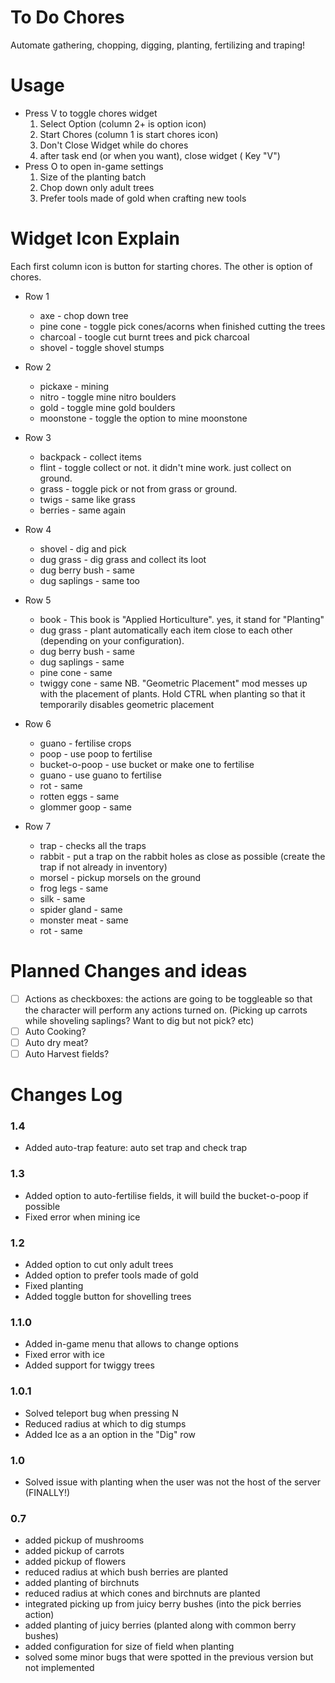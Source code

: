 # To Do Chores

Automate gathering, chopping, digging, planting, fertilizing and traping!

# Usage

* Press V to toggle chores widget
    1. Select Option (column 2+ is option icon)
    2. Start Chores (column 1 is start chores icon)
    3. Don't Close Widget while do chores
    4. after task end (or when you want), close widget ( Key "V")
* Press O to open in-game settings
    1. Size of the planting batch
    2. Chop down only adult trees
    3. Prefer tools made of gold when crafting new tools

# Widget Icon Explain

Each first column icon is button for starting chores.
The other is option of chores.

* Row 1
    - axe - chop down tree
    - pine cone - toggle pick cones/acorns when finished cutting the trees
    - charcoal - toogle cut burnt trees and pick charcoal
    - shovel - toggle shovel stumps

* Row 2
    - pickaxe - mining
    - nitro - toggle mine nitro boulders
    - gold - toggle mine gold boulders
    - moonstone - toggle the option to mine moonstone

* Row 3
    - backpack - collect items
    - flint - toggle collect or not. it didn't mine work. just collect on ground.
    - grass - toggle pick or not from grass or ground.
    - twigs - same like grass
    - berries - same again

* Row 4
    - shovel - dig and pick
    - dug grass - dig grass and collect its loot
    - dug berry bush - same
    - dug saplings - same too

* Row 5
    - book - This book is "Applied Horticulture". yes, it stand for "Planting"
    - dug grass - plant automatically each item close to each other (depending on your configuration).
    - dug berry bush - same
    - dug saplings - same
    - pine cone - same
    - twiggy cone - same
NB. "Geometric Placement" mod messes up with the placement of plants. Hold CTRL when planting so that it temporarily disables geometric placement

* Row 6
    - guano - fertilise crops
    - poop - use poop to fertilise
    - bucket-o-poop - use bucket or make one to fertilise
    - guano - use guano to fertilise
    - rot - same
    - rotten eggs - same
    - glommer goop - same

* Row 7
    - trap - checks all the traps
    - rabbit - put a trap on the rabbit holes as close as possible (create the trap if not already in inventory)
    - morsel - pickup morsels on the ground
    - frog legs - same
    - silk - same
    - spider gland - same
    - monster meat - same
    - rot - same

# Planned Changes and ideas

* [ ] Actions as checkboxes: the actions are going to be toggleable so that the character will perform any actions turned on. (Picking up carrots while shoveling saplings? Want to dig but not pick? etc)
* [ ] Auto Cooking?
* [ ] Auto dry meat?
* [ ] Auto Harvest fields?

# Changes Log

### 1.4

* Added auto-trap feature: auto set trap and check trap

### 1.3

* Added option to auto-fertilise fields, it will build the bucket-o-poop if possible
* Fixed error when mining ice

### 1.2

* Added option to cut only adult trees
* Added option to prefer tools made of gold
* Fixed planting
* Added toggle button for shovelling trees

### 1.1.0

* Added in-game menu that allows to change options
* Fixed error with ice
* Added support for twiggy trees

### 1.0.1

* Solved teleport bug when pressing N
* Reduced radius at which to dig stumps
* Added Ice as a an option in the "Dig" row

### 1.0

* Solved issue with planting when the user was not the host of the server (FINALLY!)

### 0.7

* added pickup of mushrooms
* added pickup of carrots
* added pickup of flowers
* reduced radius at which bush berries are planted
* added planting of birchnuts
* reduced radius at which cones and birchnuts are planted
* integrated picking up from juicy berry bushes (into the pick berries action)
* added planting of juicy berries (planted along with common berry bushes)
* added configuration for size of field when planting
* solved some minor bugs that were spotted in the previous version but not implemented
